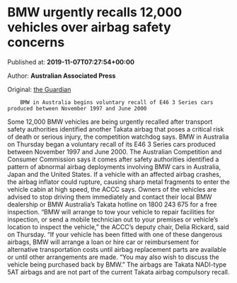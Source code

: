 
# BMW urgently recalls 12,000 vehicles over airbag safety concerns

Published at: **2019-11-07T07:27:54+00:00**

Author: **Australian Associated Press**

Original: [the Guardian](https://www.theguardian.com/business/2019/nov/07/bmw-urgently-recalls-12000-vehicles-over-airbag-safety-concerns)


        BMW in Australia begins voluntary recall of E46 3 Series cars produced between November 1997 and June 2000
      
Some 12,000 BMW vehicles are being urgently recalled after transport safety authorities identified another Takata airbag that poses a critical risk of death or serious injury, the competition watchdog says.
BMW in Australia on Thursday began a voluntary recall of its E46 3 Series cars produced between November 1997 and June 2000.
The Australian Competition and Consumer Commission says it comes after safety authorities identified a pattern of abnormal airbag deployments involving BMW cars in Australia, Japan and the United States.
If a vehicle with an affected airbag crashes, the airbag inflator could rupture, causing sharp metal fragments to enter the vehicle cabin at high speed, the ACCC says.
Owners of the vehicles are advised to stop driving them immediately and contact their local BMW dealership or BMW Australia’s Takata hotline on 1800 243 675 for a free inspection.
“BMW will arrange to tow your vehicle to repair facilities for inspection, or send a mobile technician out to your premises or vehicle’s location to inspect the vehicle,” the ACCC’s deputy chair, Delia Rickard, said on Thursday.
“If your vehicle has been fitted with one of these dangerous airbags, BMW will arrange a loan or hire car or reimbursement for alternative transportation costs until airbag replacement parts are available or until other arrangements are made.
“You may also wish to discuss the vehicle being purchased back by BMW.”
The airbags are Takata NADI-type 5AT airbags and are not part of the current Takata airbag compulsory recall.
